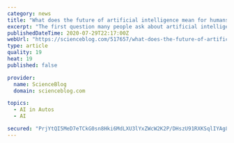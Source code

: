 ```yaml
---
category: news
title: "What does the future of artificial intelligence mean for humans?"
excerpt: "The first question many people ask about artificial intelligence (AI) is, “Will it be good or bad?” The answer is … yes. Canadian company BlueDot used AI"
publishedDateTime: 2020-07-29T22:17:00Z
webUrl: "https://scienceblog.com/517657/what-does-the-future-of-artificial-intelligence-mean-for-humans/"
type: article
quality: 19
heat: 19
published: false

provider:
  name: ScienceBlog
  domain: scienceblog.com

topics:
  - AI in Autos
  - AI

secured: "PrjYtQI5MeD7eTCkG0sn8Hki6MdLXU3lYxZWcW2K2P/DHszU91RXKSqlIYAg81IRB8g2e0lAnfBScKC0FQT0O8oitNQc29oa5TF+oDNK7gkT6V+4HVQF2OY+FE0c3GS1pb8AHQggFISFsZRSeHAH1sBsD8DhCnsEM2w95Vu9Hi7ueC1SxNGJ4Zid3j8a7g6xv3PO4GNBGHUMNAQ1IOwy3jeEN/omxcQQlKmFkEwVNhbYKImUSU2vzDa4es/zuKiZMeK3VQntA8xNK3wm5GCZvMKd4F3Bp6rVUwd81Hzlq6P6D5Rmm3tl644HJxAI+ngkdE5SyNAwDCAOdJd+/O5foA==;31pZWdb5FAY3SmDNe8sNXA=="
---
```


